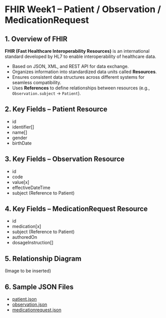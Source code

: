 # FHIR Week1 – Patient / Observation / MedicationRequest

## 1. Overview of FHIR
 **FHIR (Fast Healthcare Interoperability Resources)** is an international standard developed by HL7 to enable interoperability of healthcare data.
- Based on JSON, XML, and REST API for data exchange.
- Organizes information into standardized data units called **Resources**.
- Ensures consistent data structures across different systems for seamless compatibility.
- Uses **References** to define relationships between resources (e.g., `Observation.subject` → `Patient`).


## 2. Key Fields – Patient Resource
- id
- identifier[]
- name[]
- gender
- birthDate

## 3. Key Fields – Observation Resource
- id
- code
- value[x]
- effectiveDateTime
- subject (Reference to Patient)

## 4. Key Fields – MedicationRequest Resource
- id
- medication[x]
- subject (Reference to Patient)
- authoredOn
- dosageInstruction[]

## 5. Relationship Diagram
(Image to be inserted)

## 6. Sample JSON Files
- [patient.json](patient.json)
- [observation.json](observation.json)
- [medicationrequest.json](medicationrequest.json)
